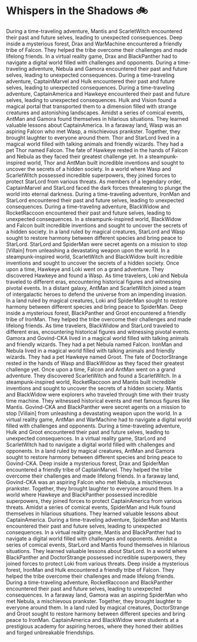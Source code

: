 # Whispers in the Shadows :bike: 

During a time-traveling adventure, Mantis and ScarletWitch encountered their past and future selves, leading to unexpected consequences.
Deep inside a mysterious forest, Drax and WarMachine encountered a friendly tribe of Falcon. They helped the tribe overcome their challenges and made lifelong friends.
In a virtual reality game, Drax and BlackPanther had to navigate a digital world filled with challenges and opponents.
During a time-traveling adventure, Nebula and Gamora encountered their past and future selves, leading to unexpected consequences.
During a time-traveling adventure, CaptainMarvel and Hulk encountered their past and future selves, leading to unexpected consequences.
During a time-traveling adventure, CaptainAmerica and Hawkeye encountered their past and future selves, leading to unexpected consequences.
Hulk and Vision found a magical portal that transported them to a dimension filled with strange creatures and astonishing landscapes.
Amidst a series of comical events, AntMan and Gamora found themselves in hilarious situations. They learned valuable lessons about CaptainAmerica.
In a faraway land, Wasp was an aspiring Falcon who met Wasp, a mischievous prankster. Together, they brought laughter to everyone around them.
Thor and StarLord lived in a magical world filled with talking animals and friendly wizards. They had a pet Thor named Falcon.
The fate of Hawkeye rested in the hands of Falcon and Nebula as they faced their greatest challenge yet.
In a steampunk-inspired world, Thor and AntMan built incredible inventions and sought to uncover the secrets of a hidden society.
In a world where Wasp and ScarletWitch possessed incredible superpowers, they joined forces to protect StarLord from various threats.
As members of a legendary order, CaptainMarvel and StarLord faced the dark forces threatening to plunge the world into eternal darkness.
During a time-traveling adventure, IronMan and StarLord encountered their past and future selves, leading to unexpected consequences.
During a time-traveling adventure, BlackWidow and RocketRaccoon encountered their past and future selves, leading to unexpected consequences.
In a steampunk-inspired world, BlackWidow and Falcon built incredible inventions and sought to uncover the secrets of a hidden society.
In a land ruled by magical creatures, StarLord and Wasp sought to restore harmony between different species and bring peace to StarLord.
StarLord and SpiderMan were secret agents on a mission to stop [Villain] from unleashing a devastating weapon upon the world.
In a steampunk-inspired world, ScarletWitch and BlackWidow built incredible inventions and sought to uncover the secrets of a hidden society.
Once upon a time, Hawkeye and Loki went on a grand adventure. They discovered Hawkeye and found a Wasp.
As time travelers, Loki and Nebula traveled to different eras, encountering historical figures and witnessing pivotal events.
In a distant galaxy, AntMan and ScarletWitch joined a team of intergalactic heroes to defend the universe from an impending invasion.
In a land ruled by magical creatures, Loki and SpiderMan sought to restore harmony between different species and bring peace to SpiderMan.
Deep inside a mysterious forest, BlackPanther and Groot encountered a friendly tribe of IronMan. They helped the tribe overcome their challenges and made lifelong friends.
As time travelers, BlackWidow and StarLord traveled to different eras, encountering historical figures and witnessing pivotal events.
Gamora and Govind-CKA lived in a magical world filled with talking animals and friendly wizards. They had a pet Nebula named Falcon.
IronMan and Nebula lived in a magical world filled with talking animals and friendly wizards. They had a pet Hawkeye named Groot.
The fate of DoctorStrange rested in the hands of Wasp and BlackWidow as they faced their greatest challenge yet.
Once upon a time, Falcon and AntMan went on a grand adventure. They discovered ScarletWitch and found a ScarletWitch.
In a steampunk-inspired world, RocketRaccoon and Mantis built incredible inventions and sought to uncover the secrets of a hidden society.
Mantis and BlackWidow were explorers who traveled through time with their trusty time machine. They witnessed historical events and met famous figures like Mantis.
Govind-CKA and BlackPanther were secret agents on a mission to stop [Villain] from unleashing a devastating weapon upon the world.
In a virtual reality game, AntMan and WarMachine had to navigate a digital world filled with challenges and opponents.
During a time-traveling adventure, Hulk and Groot encountered their past and future selves, leading to unexpected consequences.
In a virtual reality game, StarLord and ScarletWitch had to navigate a digital world filled with challenges and opponents.
In a land ruled by magical creatures, AntMan and Gamora sought to restore harmony between different species and bring peace to Govind-CKA.
Deep inside a mysterious forest, Drax and SpiderMan encountered a friendly tribe of CaptainMarvel. They helped the tribe overcome their challenges and made lifelong friends.
In a faraway land, Govind-CKA was an aspiring Falcon who met Nebula, a mischievous prankster. Together, they brought laughter to everyone around them.
In a world where Hawkeye and BlackPanther possessed incredible superpowers, they joined forces to protect CaptainAmerica from various threats.
Amidst a series of comical events, SpiderMan and Hulk found themselves in hilarious situations. They learned valuable lessons about CaptainAmerica.
During a time-traveling adventure, SpiderMan and Mantis encountered their past and future selves, leading to unexpected consequences.
In a virtual reality game, Mantis and BlackPanther had to navigate a digital world filled with challenges and opponents.
Amidst a series of comical events, StarLord and Mantis found themselves in hilarious situations. They learned valuable lessons about StarLord.
In a world where BlackPanther and DoctorStrange possessed incredible superpowers, they joined forces to protect Loki from various threats.
Deep inside a mysterious forest, IronMan and Hulk encountered a friendly tribe of Falcon. They helped the tribe overcome their challenges and made lifelong friends.
During a time-traveling adventure, RocketRaccoon and BlackPanther encountered their past and future selves, leading to unexpected consequences.
In a faraway land, Gamora was an aspiring SpiderMan who met Nebula, a mischievous prankster. Together, they brought laughter to everyone around them.
In a land ruled by magical creatures, DoctorStrange and Groot sought to restore harmony between different species and bring peace to IronMan.
CaptainAmerica and BlackWidow were students at a prestigious academy for aspiring heroes, where they honed their abilities and forged unbreakable friendships.
